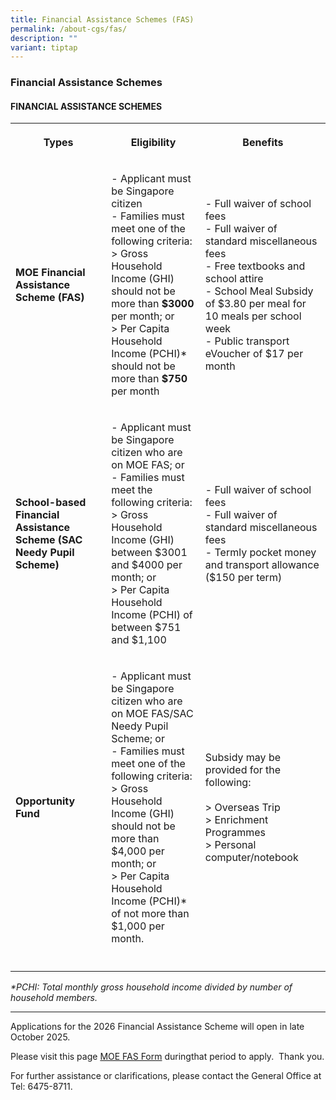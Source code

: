 ```yaml
---
title: Financial Assistance Schemes (FAS)
permalink: /about-cgs/fas/
description: ""
variant: tiptap
---
```

<h3><strong>Financial Assistance Schemes</strong></h3>
<h4><strong>FINANCIAL ASSISTANCE SCHEMES</strong></h4>
<table style="minWidth: 75px">
<colgroup>
<col>
<col>
<col>
</colgroup>
<tbody>
<tr>
<th rowspan="1" colspan="1">
<p>Types</p>
</th>
<th rowspan="1" colspan="1">
<p>Eligibility</p>
</th>
<th rowspan="1" colspan="1">
<p>Benefits</p>
</th>
</tr>
<tr>
<td rowspan="1" colspan="1">
<p><strong>MOE Financial Assistance Scheme (FAS)</strong>
</p>
</td>
<td rowspan="1" colspan="1">
<p>- Applicant must be Singapore citizen
<br>- Families must meet one of the following criteria:
<br>&gt; Gross Household Income (GHI) should not be more than <strong>$3000</strong> per
month; or
<br>&gt; Per Capita Household Income (PCHI)* should not be more than <strong>$750</strong> per
month</p>
</td>
<td rowspan="1" colspan="1">
<p>- Full waiver of school fees
<br>- Full waiver of standard miscellaneous fees
<br>- Free textbooks and school attire
<br>- School Meal Subsidy of $3.80 per meal for 10 meals per school week
<br>- Public transport eVoucher of $17 per month</p>
</td>
</tr>
<tr>
<td rowspan="1" colspan="1">
<p><strong>School-based Financial Assistance Scheme (SAC Needy Pupil Scheme)</strong>
</p>
</td>
<td rowspan="1" colspan="1">
<p>- Applicant must be Singapore citizen who are on MOE FAS; or
<br>- Families must meet the following criteria:
<br>&gt; Gross Household Income (GHI) between $3001 and $4000 per month; or
<br>&gt; Per Capita Household Income (PCHI) of between $751 and $1,100</p>
</td>
<td rowspan="1" colspan="1">
<p>- Full waiver of school fees
<br>- Full waiver of standard miscellaneous fees
<br>- Termly pocket money and transport allowance ($150 per term)</p>
</td>
</tr>
<tr>
<td rowspan="1" colspan="1">
<p><strong>Opportunity Fund</strong>
</p>
</td>
<td rowspan="1" colspan="1">
<p>- Applicant must be Singapore citizen who are on MOE FAS/SAC Needy Pupil
Scheme; or
<br>- Families must meet one of the following criteria:
<br>&gt; Gross Household Income (GHI) should not be more than $4,000 per month;
or
<br>&gt; Per Capita Household Income (PCHI)* of not more than $1,000 per month.</p>
</td>
<td rowspan="1" colspan="1">
<p>Subsidy may be provided for the following:
<br>
<br>&gt; Overseas Trip
<br>&gt; Enrichment Programmes
<br>&gt; Personal computer/notebook</p>
</td>
</tr>
<tr>
<td rowspan="1" colspan="1">
<p></p>
</td>
<td rowspan="1" colspan="1">
<p></p>
</td>
<td rowspan="1" colspan="1">
<p></p>
</td>
</tr>
</tbody>
</table>
<p><em>*PCHI: Total monthly gross household income divided by number of household members.</em>
</p>
<hr>
<p></p>
<p></p>
<p>Applications for the 2026 Financial Assistance Scheme will open in late
October 2025.</p>
<p>Please visit this page <a href="https://form.gov.sg/68369b40a990b6224d671c5d" rel="noopener noreferrer nofollow" target="_blank">MOE FAS Form</a> duringthat
period to apply.&nbsp; Thank you.</p>
<p></p>
<p>For further assistance or clarifications, please contact the General Office
at Tel:&nbsp;6475-8711.</p>